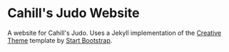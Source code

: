 # Cahill's Judo Website

A website for Cahill's Judo. Uses a Jekyll implementation of the [Creative Theme](http://startbootstrap.com/template-overviews/creative/) template by [Start Bootstrap](http://startbootstrap.com).
